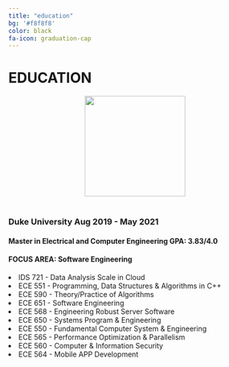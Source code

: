 ```yaml
---
title: "education"
bg: '#f8f8f8'
color: black
fa-icon: graduation-cap
---
```



# EDUCATION

<div>
<div class="education-block">
        <div align="center">
            <img src="img/duke.png" width="200px" />
        </div>
        <br>
            <h3>Duke University <span>Aug 2019 - May 2021</span></h3>
            <h4>Master in Electrical and Computer Engineering <span> GPA: 3.83/4.0</span></h4>
            <h4>FOCUS AREA: Software Engineering</h4>
            <li>IDS 721  - Data Analysis Scale in Cloud</li>
            <li>ECE 551 - Programming, Data Structures & Algorithms in C++ </li>
            <li>ECE 590 - Theory/Practice of Algorithms </li>
            <li>ECE 651 - Software Engineering</li>
            <li>ECE 568 - Engineering Robust Server Software </li>
            <li>ECE 650 - Systems Program & Engineering </li>
            <li>ECE 550 - Fundamental Computer System & Engineering </li>
            <li>ECE 565 - Performance Optimization & Parallelism </li>
            <li>ECE 560 - Computer & Information Security</li>
            <li>ECE 564 - Mobile APP Development</li>
</div>
</div>     
